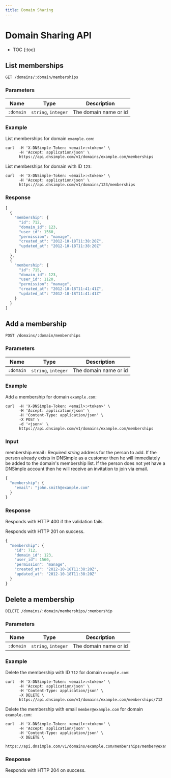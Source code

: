 ```yaml
---
title: Domain Sharing
---
```


# Domain Sharing API

* TOC
{:toc}


## List memberships

    GET /domains/:domain/memberships

### Parameters

| Name | Type | Description |
| -----|------|-------------|
`:domain` | `string`, `integer` | The domain name or id

### Example

List memberships for domain `example.com`:

    curl  -H 'X-DNSimple-Token: <email>:<token>' \
          -H 'Accept: application/json' \
          https://api.dnsimple.com/v1/domains/example.com/memberships

List memberships for domain with ID `123`:

    curl  -H 'X-DNSimple-Token: <email>:<token>' \
          -H 'Accept: application/json' \
          https://api.dnsimple.com/v1/domains/123/memberships

### Response

~~~ js
[
  {
    "membership": {
      "id": 712,
      "domain_id": 123,
      "user_id": 1560,
      "permission": "manage",
      "created_at": "2012-10-18T11:38:20Z",
      "updated_at": "2012-10-18T11:38:20Z"
    }
  },
  {
    "membership": {
      "id": 715,
      "domain_id": 123,
      "user_id": 1120,
      "permission": "manage",
      "created_at": "2012-10-18T11:41:41Z",
      "updated_at": "2012-10-18T11:41:41Z"
    }
  }
]
~~~


## Add a membership

    POST /domains/:domain/memberships

### Parameters

| Name | Type | Description |
| -----|------|-------------|
`:domain` | `string`, `integer` | The domain name or id

### Example

Add a membership for domain `example.com`:

    curl  -H 'X-DNSimple-Token: <email>:<token>' \
          -H 'Accept: application/json' \
          -H 'Content-Type: application/json' \
          -X POST \
          -d '<json>' \
          https://api.dnsimple.com/v1/domains/example.com/memberships

### Input

membership.email
: Required _string_ address for the person to add.
  If the person already exists in DNSimple as a customer then he will immediately be added to the domain's membership list.
  If the person does not yet have a DNSimple account then he will receive an invitation to join via email.

~~~ js
{
  "membership": {
    "email": "john.smith@example.com"
  }
}
~~~

### Response

Responds with HTTP 400 if the validation fails.

Responds with HTTP 201 on success.

~~~ js
{
  "membership": {
    "id": 712,
    "domain_id": 123,
    "user_id": 1560,
    "permission": "manage",
    "created_at": "2012-10-18T11:38:20Z",
    "updated_at": "2012-10-18T11:38:20Z"
  }
}
~~~


## Delete a membership

    DELETE /domains/:domain/memberships/:membership

### Parameters

| Name | Type | Description |
| -----|------|-------------|
`:domain` | `string`, `integer` | The domain name or id

### Example

Delete the membership with ID `712` for domain `example.com`:

    curl  -H 'X-DNSimple-Token: <email>:<token>' \
          -H 'Accept: application/json' \
          -H 'Content-Type: application/json' \
          -X DELETE \
          https://api.dnsimple.com/v1/domains/example.com/memberships/712

Delete the membership with email `member@example.com` for domain `example.com`:

    curl  -H 'X-DNSimple-Token: <email>:<token>' \
          -H 'Accept: application/json' \
          -H 'Content-Type: application/json' \
          -X DELETE \
          https://api.dnsimple.com/v1/domains/example.com/memberships/member@example.com

### Response

Responds with HTTP 204 on success.
